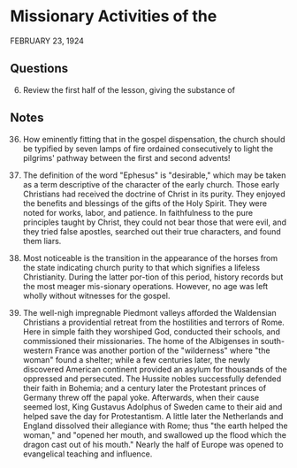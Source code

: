 # Missionary Activities of the
FEBRUARY 23, 1924

## Questions

6. Review the first half of the lesson, giving the substance of

## Notes

36. How eminently fitting that in the gospel dispensation, the church should be typified by seven lamps of fire ordained consecutively to light the pilgrims' pathway between the first and second advents!

3. The definition of the word "Ephesus" is "desirable," which may be taken as a term descriptive of the character of the early church. Those early Christians had received the doctrine of Christ in its purity. They enjoyed the benefits and blessings of the gifts of the Holy Spirit. They were noted for works, labor, and patience. In faithfulness to the pure principles taught by Christ, they could not bear those that were evil, and they tried false apostles, searched out their true characters, and found them liars.

5. Most noticeable is the transition in the appearance of the horses from the state indicating church purity to that which signifies a lifeless Christianity. During the latter por-tion of this period, history records but the most meager mis-sionary operations. However, no age was left wholly without witnesses for the gospel.

6. The well-nigh impregnable Piedmont valleys afforded the Waldensian Christians a providential retreat from the hostilities and terrors of Rome. Here in simple faith they worshiped God, conducted their schools, and commissioned their missionaries. The home of the Albigenses in south-western France was another portion of the "wilderness" where "the woman" found a shelter; while a few centuries later, the newly discovered American continent provided an asylum for thousands of the oppressed and persecuted. The Hussite nobles successfully defended their faith in Bohemia; and a century later the Protestant princes of Germany threw off the papal yoke. Afterwards, when their cause seemed lost, King Gustavus Adolphus of Sweden came to their aid and helped save the day for Protestantism. A little later the Netherlands and England dissolved their allegiance with Rome; thus "the earth helped the woman," and "opened her mouth, and swallowed up the flood which the dragon cast out of his mouth." Nearly the half of Europe was opened to evangelical teaching and influence.
